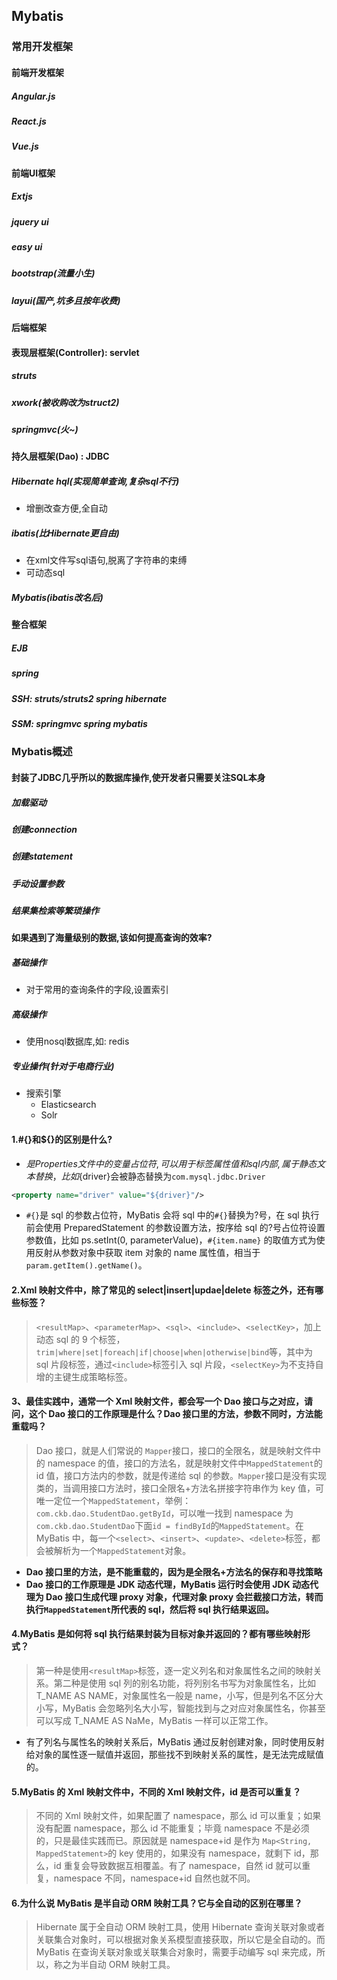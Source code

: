 ## Mybatis

### 常用开发框架

#### 前端开发框架

##### Angular.js

##### React.js

##### Vue.js

#### 前端UI框架

##### Extjs

##### jquery ui

##### easy ui

##### bootstrap(流量小生)

##### layui(国产,坑多且按年收费)

#### 后端框架

#### 表现层框架(Controller): servlet

##### struts

##### xwork(被收购改为struct2)

##### springmvc(火~)

#### 持久层框架(Dao) : JDBC

##### Hibernate   hql(实现简单查询,复杂sql不行)

- 增删改查方便,全自动

##### ibatis(比Hibernate更自由)

- 在xml文件写sql语句,脱离了字符串的束缚
- 可动态sql

##### Mybatis(ibatis改名后)

#### 整合框架

##### EJB

##### spring

##### SSH: struts/struts2 spring hibernate

##### SSM: springmvc spring mybatis

### Mybatis概述

#### 封装了JDBC几乎所以的数据库操作,使开发者只需要关注SQL本身

##### 加载驱动

##### 创建connection

##### 创建statement

##### 手动设置参数

##### 结果集检索等繁琐操作





#### 如果遇到了海量级别的数据,该如何提高查询的效率?

##### 基础操作

- 对于常用的查询条件的字段,设置索引

##### 高级操作

- 使用nosql数据库,如: redis

##### 专业操作(针对于电商行业)

- 搜索引擎
  - Elasticsearch
  - Solr



#### 1.#{}和${}的区别是什么?

- ${}是Properties文件中的变量占位符,可以用于标签属性值和sql内部,属于静态文本替换，比如${driver}会被静态替换为`com.mysql.jdbc.Driver`

```xml
<property name="driver" value="${driver}"/>
```

- `#{}`是 sql 的参数占位符，MyBatis 会将 sql 中的`#{}`替换为?号，在 sql 执行前会使用 PreparedStatement 的参数设置方法，按序给 sql 的?号占位符设置参数值，比如 ps.setInt(0, parameterValue)，`#{item.name}` 的取值方式为使用反射从参数对象中获取 item 对象的 name 属性值，相当于 `param.getItem().getName()`。

#### 2.Xml 映射文件中，除了常见的 select|insert|updae|delete 标签之外，还有哪些标签？

> `<resultMap>`、`<parameterMap>`、`<sql>`、`<include>`、`<selectKey>`，加上动态 sql 的 9 个标签，`trim|where|set|foreach|if|choose|when|otherwise|bind`等，其中为 sql 片段标签，通过`<include>`标签引入 sql 片段，`<selectKey>`为不支持自增的主键生成策略标签。

#### 3、最佳实践中，通常一个 Xml 映射文件，都会写一个 Dao 接口与之对应，请问，这个 Dao 接口的工作原理是什么？Dao 接口里的方法，参数不同时，方法能重载吗？

> Dao 接口，就是人们常说的 `Mapper`接口，接口的全限名，就是映射文件中的 namespace 的值，接口的方法名，就是映射文件中`MappedStatement`的 id 值，接口方法内的参数，就是传递给 sql 的参数。`Mapper`接口是没有实现类的，当调用接口方法时，接口全限名+方法名拼接字符串作为 key 值，可唯一定位一个`MappedStatement`，举例：`com.ckb.dao.StudentDao.getById`，可以唯一找到 namespace 为`com.ckb.dao.StudentDao`下面`id = findById`的`MappedStatement`。在 MyBatis 中，每一个`<select>`、`<insert>`、`<update>`、`<delete>`标签，都会被解析为一个`MappedStatement`对象。

- **Dao 接口里的方法，是不能重载的，因为是全限名+方法名的保存和寻找策略**
- **Dao 接口的工作原理是 JDK 动态代理，MyBatis 运行时会使用 JDK 动态代理为 Dao 接口生成代理 proxy 对象，代理对象 proxy 会拦截接口方法，转而执行`MappedStatement`所代表的 sql，然后将 sql 执行结果返回。**

#### 4.MyBatis 是如何将 sql 执行结果封装为目标对象并返回的？都有哪些映射形式？

> 第一种是使用`<resultMap>`标签，逐一定义列名和对象属性名之间的映射关系。第二种是使用 sql 列的别名功能，将列别名书写为对象属性名，比如 T_NAME AS NAME，对象属性名一般是 name，小写，但是列名不区分大小写，MyBatis 会忽略列名大小写，智能找到与之对应对象属性名，你甚至可以写成 T_NAME AS NaMe，MyBatis 一样可以正常工作。

- 有了列名与属性名的映射关系后，MyBatis 通过反射创建对象，同时使用反射给对象的属性逐一赋值并返回，那些找不到映射关系的属性，是无法完成赋值的。

#### 5.MyBatis 的 Xml 映射文件中，不同的 Xml 映射文件，id 是否可以重复？

>不同的 Xml 映射文件，如果配置了 namespace，那么 id 可以重复；如果没有配置 namespace，那么 id 不能重复；毕竟 namespace 不是必须的，只是最佳实践而已。原因就是 namespace+id 是作为 `Map<String, MappedStatement>`的 key 使用的，如果没有 namespace，就剩下 id，那么，id 重复会导致数据互相覆盖。有了 namespace，自然 id 就可以重复，namespace 不同，namespace+id 自然也就不同。

#### 6.为什么说 MyBatis 是半自动 ORM 映射工具？它与全自动的区别在哪里？

> Hibernate 属于全自动 ORM 映射工具，使用 Hibernate 查询关联对象或者关联集合对象时，可以根据对象关系模型直接获取，所以它是全自动的。而 MyBatis 在查询关联对象或关联集合对象时，需要手动编写 sql 来完成，所以，称之为半自动 ORM 映射工具。